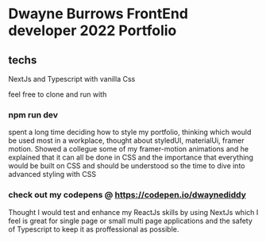 # Dwayne Burrows FrontEnd developer 2022 Portfolio

## techs
NextJs and Typescript with vanilla Css

feel free to clone and run with 

### npm run dev

spent a long time deciding how to style my portfolio, thinking which would be used most in a workplace, thought about styledUI, materialUi, framer motion. Showed a collegue some of my framer-motion animations and he explained that it can all be done in CSS and the importance that everything would be built on CSS and should be understood so the time to dive into advanced styling with CSS 

### check out my codepens @ https://codepen.io/dwaynediddy

Thought I would test and enhance my ReactJs skills by using NextJs which I feel is great for single page or small multi page applications and the safety of Typescript to keep it as proffessional as possible.


